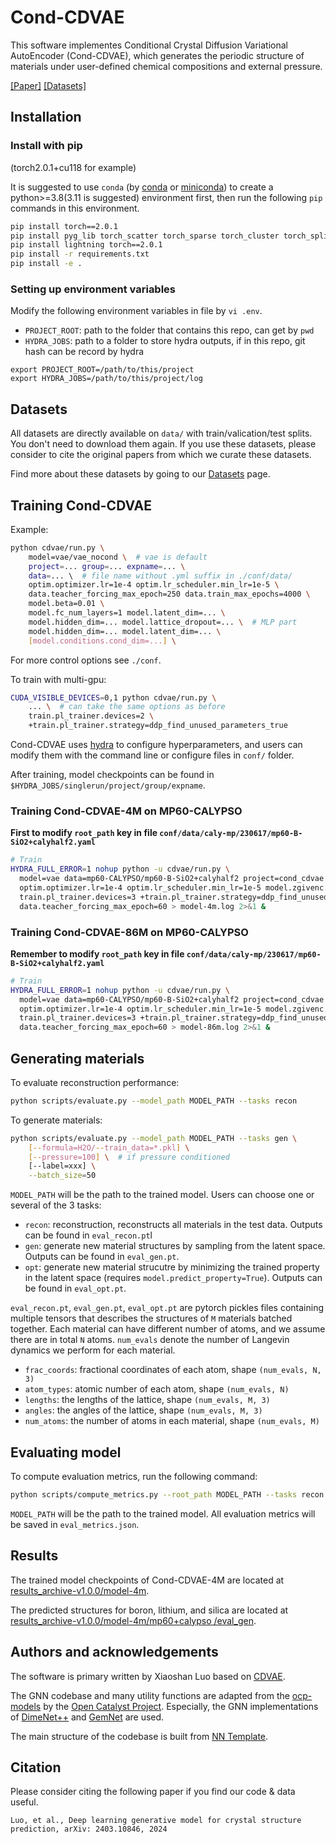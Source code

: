 # Cond-CDVAE

This software implementes Conditional Crystal Diffusion Variational AutoEncoder (Cond-CDVAE), which generates the periodic structure of materials under user-defined chemical compositions and external pressure.

[[Paper]](https://arxiv.org/abs/2403.10846) [[Datasets]](data/)

## Installation

### Install with pip

(torch2.0.1+cu118 for example)

It is suggested to use `conda` (by [conda](https://conda.io/docs/index.html) or [miniconda](https://docs.conda.io/en/latest/miniconda.html)) to create a python>=3.8(3.11 is suggested) environment first, then run the following `pip` commands in this environment.

```bash
pip install torch==2.0.1
pip install pyg_lib torch_scatter torch_sparse torch_cluster torch_spline_conv -f https://data.pyg.org/whl/torch-2.0.0+cu118.html
pip install lightning torch==2.0.1
pip install -r requirements.txt
pip install -e .
```

### Setting up environment variables

Modify the following environment variables in file by `vi .env`.

- `PROJECT_ROOT`: path to the folder that contains this repo, can get by `pwd`
- `HYDRA_JOBS`: path to a folder to store hydra outputs, if in this repo, git hash can be record by hydra

```env
export PROJECT_ROOT=/path/to/this/project
export HYDRA_JOBS=/path/to/this/project/log
```

## Datasets

All datasets are directly available on `data/` with train/valication/test splits. You don't need to download them again. If you use these datasets, please consider to cite the original papers from which we curate these datasets.

Find more about these datasets by going to our [Datasets](data/) page.

## Training Cond-CDVAE

Example:

```bash
python cdvae/run.py \
    model=vae/vae_nocond \  # vae is default
    project=... group=... expname=... \
    data=... \  # file name without .yml suffix in ./conf/data/
    optim.optimizer.lr=1e-4 optim.lr_scheduler.min_lr=1e-5 \
    data.teacher_forcing_max_epoch=250 data.train_max_epochs=4000 \
    model.beta=0.01 \
    model.fc_num_layers=1 model.latent_dim=... \
    model.hidden_dim=... model.lattice_dropout=... \  # MLP part
    model.hidden_dim=... model.latent_dim=... \
    [model.conditions.cond_dim=...] \
```

For more control options see `./conf`.

To train with multi-gpu:

```bash
CUDA_VISIBLE_DEVICES=0,1 python cdvae/run.py \
    ... \  # can take the same options as before
    train.pl_trainer.devices=2 \
    +train.pl_trainer.strategy=ddp_find_unused_parameters_true
```

Cond-CDVAE uses [hydra](https://hydra.cc) to configure hyperparameters, and users can
modify them with the command line or configure files in `conf/` folder.

After training, model checkpoints can be found in `$HYDRA_JOBS/singlerun/project/group/expname`.

### Training Cond-CDVAE-4M on MP60-CALYPSO

**First to modify `root_path` key in file `conf/data/caly-mp/230617/mp60-B-SiO2+calyhalf2.yaml`**

```bash
# Train
HYDRA_FULL_ERROR=1 nohup python -u cdvae/run.py \
  model=vae data=mp60-CALYPSO/mp60-B-SiO2+calyhalf2 project=cond_cdvae group=mp60-calypso expname=model-4m \
  optim.optimizer.lr=1e-4 optim.lr_scheduler.min_lr=1e-5 model.zgivenc.no_mlp=False model.predict_property=False model.encoder.hidden_channels=128 model.encoder.int_emb_size=128 model.encoder.out_emb_channels=128 model.latent_dim=128 model.encoder.num_blocks=4 model.decoder.num_blocks=4 model.conditions.types.pressure.n_basis=80 model.conditions.types.pressure.stop=5 \
  train.pl_trainer.devices=3 +train.pl_trainer.strategy=ddp_find_unused_parameters_true model.prec=32 \
  data.teacher_forcing_max_epoch=60 > model-4m.log 2>&1 &
```

### Training Cond-CDVAE-86M on MP60-CALYPSO

**Remember to modify `root_path` key in file `conf/data/caly-mp/230617/mp60-B-SiO2+calyhalf2.yaml`**

```bash
# Train
HYDRA_FULL_ERROR=1 nohup python -u cdvae/run.py \
  model=vae data=mp60-CALYPSO/mp60-B-SiO2+calyhalf2 project=cond_cdvae group=mp60-calypso expname=model-86m \
  optim.optimizer.lr=1e-4 optim.lr_scheduler.min_lr=1e-5 model.zgivenc.no_mlp=False model.predict_property=False model.encoder.hidden_channels=512 model.encoder.int_emb_size=256 model.encoder.out_emb_channels=512 model.latent_dim=512 model.encoder.num_blocks=6 model.decoder.hidden_dim=512 model.decoder.num_blocks=6 model.conditions.types.pressure.n_basis=80 model.conditions.types.pressure.stop=5 \
  train.pl_trainer.devices=3 +train.pl_trainer.strategy=ddp_find_unused_parameters_true model.prec=32 \
  data.teacher_forcing_max_epoch=60 > model-86m.log 2>&1 &
```

## Generating materials

To evaluate reconstruction performance:

```bash
python scripts/evaluate.py --model_path MODEL_PATH --tasks recon
```

To generate materials:

```bash
python scripts/evaluate.py --model_path MODEL_PATH --tasks gen \
    [--formula=H2O/--train_data=*.pkl] \
    [--pressure=100] \  # if pressure conditioned
    [--label=xxx] \
    --batch_size=50
```

`MODEL_PATH` will be the path to the trained model. Users can choose one or several of the 3 tasks:

- `recon`: reconstruction, reconstructs all materials in the test data. Outputs can be found in `eval_recon.pt`l
- `gen`: generate new material structures by sampling from the latent space. Outputs can be found in `eval_gen.pt`.
- `opt`: generate new material strucutre by minimizing the trained property in the latent space (requires `model.predict_property=True`). Outputs can be found in `eval_opt.pt`.

`eval_recon.pt`, `eval_gen.pt`, `eval_opt.pt` are pytorch pickles files containing multiple tensors that describes the structures of `M` materials batched together. Each material can have different number of atoms, and we assume there are in total `N` atoms. `num_evals` denote the number of Langevin dynamics we perform for each material.

- `frac_coords`: fractional coordinates of each atom, shape `(num_evals, N, 3)`
- `atom_types`: atomic number of each atom, shape `(num_evals, N)`
- `lengths`: the lengths of the lattice, shape `(num_evals, M, 3)`
- `angles`: the angles of the lattice, shape `(num_evals, M, 3)`
- `num_atoms`: the number of atoms in each material, shape `(num_evals, M)`

## Evaluating model

To compute evaluation metrics, run the following command:

```bash
python scripts/compute_metrics.py --root_path MODEL_PATH --tasks recon gen opt
```

`MODEL_PATH` will be the path to the trained model. All evaluation metrics will be saved in `eval_metrics.json`.

## Results

The trained model checkpoints of Cond-CDVAE-4M are located at [results_archive-v1.0.0/model-4m](https://github.com/ixsluo/cond-cdvae/tree/main/results_archive-v1.0.0/model-4m).

The predicted structures for boron, lithium, and silica are located at [results_archive-v1.0.0/model-4m/mp60+calypso
/eval_gen](https://github.com/ixsluo/cond-cdvae/tree/main/results_archive-v1.0.0/model-4m/mp60%2Bcalypso/eval_gen).


## Authors and acknowledgements

The software is primary written by Xiaoshan Luo based on [CDVAE](https://github.com/txie-93/cdvae).

The GNN codebase and many utility functions are adapted from the [ocp-models](https://github.com/Open-Catalyst-Project/ocp) by the [Open Catalyst Project](https://opencatalystproject.org/). Especially, the GNN implementations of [DimeNet++](https://arxiv.org/abs/2011.14115) and [GemNet](https://arxiv.org/abs/2106.08903) are used.

The main structure of the codebase is built from [NN Template](https://github.com/lucmos/nn-template).

## Citation

Please consider citing the following paper if you find our code & data useful.

```text
Luo, et al., Deep learning generative model for crystal structure prediction, arXiv: 2403.10846, 2024
```

